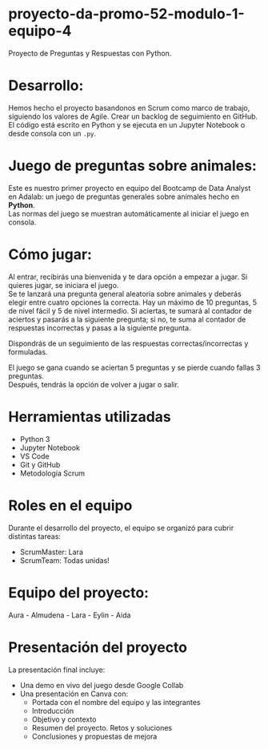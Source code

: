 # proyecto-da-promo-52-modulo-1-equipo-4
Proyecto de Preguntas y Respuestas con Python.

# Desarrollo:
Hemos hecho el proyecto basandonos en Scrum como marco de trabajo, siguiendo los valores de Agile.
Crear un backlog de seguimiento en GitHub.
El código está escrito en Python y se ejecuta en un Jupyter Notebook o desde consola con un `.py`.

# Juego de preguntas sobre animales:
Este es nuestro primer proyecto en equipo del Bootcamp de Data Analyst en Adalab: un juego de preguntas generales sobre animales hecho en **Python**.  
Las normas del juego se muestran automáticamente al iniciar el juego en consola.

# Cómo jugar:
Al entrar, recibirás una bienvenida y te dara opción a empezar a jugar. Si quieres jugar, se iniciara el juego.  
Se te lanzará una pregunta general aleatoria sobre animales y deberás elegir entre cuatro opciones la correcta. Hay un máximo de 10 preguntas, 5 de nivel fácil y 5 de nivel intermedio.
Si aciertas, te sumará al contador de aciertos y pasarás a la siguiente pregunta; si no, te suma al contador de respuestas incorrectas y pasas a la siguiente pregunta.

Dispondrás de un seguimiento de las respuestas correctas/incorrectas y formuladas.

El juego se gana cuando se aciertan 5 preguntas y se pierde cuando fallas 3 preguntas.  
Después, tendrás la opción de volver a jugar o salir.

# Herramientas utilizadas

- Python 3
- Jupyter Notebook
- VS Code
- Git y GitHub
- Metodología Scrum

# Roles en el equipo

Durante el desarrollo del proyecto, el equipo se organizó para cubrir distintas tareas:

- ScrumMaster: Lara
- ScrumTeam: Todas unidas!

# Equipo del proyecto:
Aura -
Almudena -
Lara -
Eylin -
Aida

# Presentación del proyecto

La presentación final incluye:

- Una demo en vivo del juego desde Google Collab
- Una presentación en Canva con:
  - Portada con el nombre del equipo y las integrantes
  - Introducción
  - Objetivo y contexto
  - Resumen del proyecto. Retos y soluciones
  - Conclusiones y propuestas de mejora
